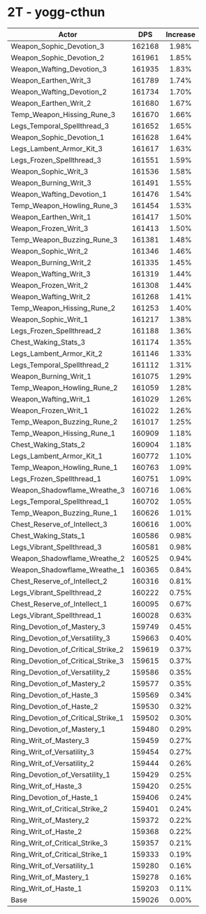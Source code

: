 # 2T - yogg-cthun
| Actor | DPS | Increase |
|---|:---:|:---:|
|Weapon_Sophic_Devotion_3|162168|1.98%|
|Weapon_Sophic_Devotion_2|161961|1.85%|
|Weapon_Wafting_Devotion_3|161935|1.83%|
|Weapon_Earthen_Writ_3|161789|1.74%|
|Weapon_Wafting_Devotion_2|161734|1.70%|
|Weapon_Earthen_Writ_2|161680|1.67%|
|Temp_Weapon_Hissing_Rune_3|161670|1.66%|
|Legs_Temporal_Spellthread_3|161652|1.65%|
|Weapon_Sophic_Devotion_1|161628|1.64%|
|Legs_Lambent_Armor_Kit_3|161617|1.63%|
|Legs_Frozen_Spellthread_3|161551|1.59%|
|Weapon_Sophic_Writ_3|161536|1.58%|
|Weapon_Burning_Writ_3|161491|1.55%|
|Weapon_Wafting_Devotion_1|161476|1.54%|
|Temp_Weapon_Howling_Rune_3|161454|1.53%|
|Weapon_Earthen_Writ_1|161417|1.50%|
|Weapon_Frozen_Writ_3|161413|1.50%|
|Temp_Weapon_Buzzing_Rune_3|161381|1.48%|
|Weapon_Sophic_Writ_2|161346|1.46%|
|Weapon_Burning_Writ_2|161335|1.45%|
|Weapon_Wafting_Writ_3|161319|1.44%|
|Weapon_Frozen_Writ_2|161308|1.44%|
|Weapon_Wafting_Writ_2|161268|1.41%|
|Temp_Weapon_Hissing_Rune_2|161253|1.40%|
|Weapon_Sophic_Writ_1|161217|1.38%|
|Legs_Frozen_Spellthread_2|161188|1.36%|
|Chest_Waking_Stats_3|161174|1.35%|
|Legs_Lambent_Armor_Kit_2|161146|1.33%|
|Legs_Temporal_Spellthread_2|161112|1.31%|
|Weapon_Burning_Writ_1|161075|1.29%|
|Temp_Weapon_Howling_Rune_2|161059|1.28%|
|Weapon_Wafting_Writ_1|161029|1.26%|
|Weapon_Frozen_Writ_1|161022|1.26%|
|Temp_Weapon_Buzzing_Rune_2|161017|1.25%|
|Temp_Weapon_Hissing_Rune_1|160909|1.18%|
|Chest_Waking_Stats_2|160904|1.18%|
|Legs_Lambent_Armor_Kit_1|160772|1.10%|
|Temp_Weapon_Howling_Rune_1|160763|1.09%|
|Legs_Frozen_Spellthread_1|160751|1.09%|
|Weapon_Shadowflame_Wreathe_3|160716|1.06%|
|Legs_Temporal_Spellthread_1|160702|1.05%|
|Temp_Weapon_Buzzing_Rune_1|160626|1.01%|
|Chest_Reserve_of_Intellect_3|160616|1.00%|
|Chest_Waking_Stats_1|160586|0.98%|
|Legs_Vibrant_Spellthread_3|160581|0.98%|
|Weapon_Shadowflame_Wreathe_2|160525|0.94%|
|Weapon_Shadowflame_Wreathe_1|160365|0.84%|
|Chest_Reserve_of_Intellect_2|160316|0.81%|
|Legs_Vibrant_Spellthread_2|160222|0.75%|
|Chest_Reserve_of_Intellect_1|160095|0.67%|
|Legs_Vibrant_Spellthread_1|160028|0.63%|
|Ring_Devotion_of_Mastery_3|159749|0.45%|
|Ring_Devotion_of_Versatility_3|159663|0.40%|
|Ring_Devotion_of_Critical_Strike_2|159619|0.37%|
|Ring_Devotion_of_Critical_Strike_3|159615|0.37%|
|Ring_Devotion_of_Versatility_2|159586|0.35%|
|Ring_Devotion_of_Mastery_2|159577|0.35%|
|Ring_Devotion_of_Haste_3|159569|0.34%|
|Ring_Devotion_of_Haste_2|159530|0.32%|
|Ring_Devotion_of_Critical_Strike_1|159502|0.30%|
|Ring_Devotion_of_Mastery_1|159480|0.29%|
|Ring_Writ_of_Mastery_3|159459|0.27%|
|Ring_Writ_of_Versatility_3|159454|0.27%|
|Ring_Writ_of_Versatility_2|159444|0.26%|
|Ring_Devotion_of_Versatility_1|159429|0.25%|
|Ring_Writ_of_Haste_3|159420|0.25%|
|Ring_Devotion_of_Haste_1|159406|0.24%|
|Ring_Writ_of_Critical_Strike_2|159401|0.24%|
|Ring_Writ_of_Mastery_2|159372|0.22%|
|Ring_Writ_of_Haste_2|159368|0.22%|
|Ring_Writ_of_Critical_Strike_3|159357|0.21%|
|Ring_Writ_of_Critical_Strike_1|159333|0.19%|
|Ring_Writ_of_Versatility_1|159280|0.16%|
|Ring_Writ_of_Mastery_1|159278|0.16%|
|Ring_Writ_of_Haste_1|159203|0.11%|
|Base|159026|0.00%|
